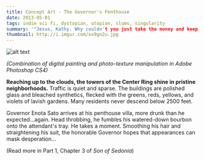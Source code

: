 ```yaml
---
title: Concept Art - The Governor's Penthouse
date: 2013-05-01
tags: indie sci fi, dystopian, utopian, slums, singularity
summary: '"Jesus, Kathy. Why couldn't you just take the money and keep quiet?" - Governor Enota Sato'
thumbnail: http://i.imgur.com/xx9gn2u.jpg
---
```


![alt text](http://i.imgur.com/0whwtyb.jpg "Title")

*(Combination of digital painting and photo-texture manipulation in Adobe Photoshop CS4)*

**Reaching up to the clouds, the towers of the Center Ring shine in pristine neighborhoods.** Traffic is quiet and sparse. The buildings are polished glass and bleached synthetics, flecked with the greens, reds, yellows, and violets of lavish gardens. Many residents never descend below 2500 feet.

Governor Enota Sato arrives at his penthouse villa, more drunk than he expected...again. Head throbbing, he fumbles his watered-down bourbon onto the attendant's tray. He takes a moment. Smoothing his hair and straightening his suit, the honorable Governor hopes that appearances can mask desperation...

(Read more in Part 1, Chapter 3 of *Son of Sedonia*)






